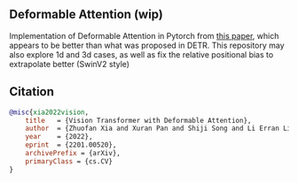## Deformable Attention (wip)

Implementation of Deformable Attention in Pytorch from <a href="https://arxiv.org/abs/2201.00520">this paper</a>, which appears to be better than what was proposed in DETR. This repository may also explore 1d and 3d cases, as well as fix the relative positional bias to extrapolate better (SwinV2 style)

## Citation

```bibtex
@misc{xia2022vision,
    title   = {Vision Transformer with Deformable Attention}, 
    author  = {Zhuofan Xia and Xuran Pan and Shiji Song and Li Erran Li and Gao Huang},
    year    = {2022},
    eprint  = {2201.00520},
    archivePrefix = {arXiv},
    primaryClass = {cs.CV}
}
```
